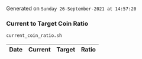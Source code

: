 Generated on `Sunday 26-September-2021 at 14:57:20`

### Current to Target Coin Ratio
`current_coin_ratio.sh`

Date|Current|Target|Ratio
---|---|---|---
